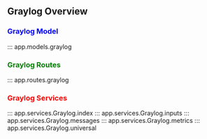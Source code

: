 ## Graylog Overview

### <span style="color:blue">Graylog Model</span>
::: app.models.graylog
<br>

### <span style="color:green">Graylog Routes</span>
::: app.routes.graylog
<br>

### <span style="color:red">Graylog Services</span>
::: app.services.Graylog.index
::: app.services.Graylog.inputs
::: app.services.Graylog.messages
::: app.services.Graylog.metrics
::: app.services.Graylog.universal
